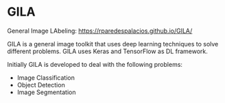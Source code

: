 # GILA
General Image LAbeling: https://rparedespalacios.github.io/GILA/

GILA is a general image toolkit that uses deep learning techniques to solve different problems. GILA uses Keras and TensorFlow as DL framework.

Initially GILA is developed to deal with the following problems:

* Image Classification
* Object Detection
* Image Segmentation
